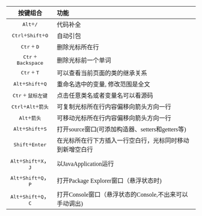 
<font size = 4 face = "黑体">


|按键组合|功能|
|:---:|:---|
| <kbd>Alt</kbd>+<kbd>/</kbd>| 代码补全|
| <kbd>Ctrl</kbd>+<kbd>Shift</kbd>+<kbd>O</kbd>|自动引包|
| <kbd>Ctr</kbd> + <kbd>D</kbd>| 删除光标所在行|
| <kbd>Ctr</kbd> + <kbd>Backspace</kbd>| 删除光标前一个单词|
| <kbd>Ctr</kbd> + <kbd>T</kbd> |可以查看当前页面的类的继承关系|
| <kbd>Alt</kbd>+<kbd>Shift</kbd>+<kbd>Q</kbd>|重命名选中的变量, 修改范围是全文|
| <kbd>Ctr</kbd> + <kbd>鼠标左键</kbd>|点击任意类名或者变量名可以看源码|
| <kbd>Ctrl</kbd>+<kbd>Alt</kbd>+<kbd>箭头</kbd>|可复制光标所在行内容偏移向箭头方向一行|
| <kbd>Alt</kbd>+<kbd>箭头</kbd>|可移动光标所在行内容偏移向箭头方向一行|
| <kbd>Alt</kbd>+<kbd>Shift</kbd>+<kbd>S</kbd>|打开source窗口(可添加构造器、setters和getters等)|
| <kbd>Shift</kbd>+<kbd>Enter</kbd>|在光标所在行下方插入一行空白行，光标同时移动到新增空白行|
| <kbd>Alt</kbd>+<kbd>Shift</kbd>+<kbd>X</kbd>，<kbd>J</kbd>|以JavaApplication运行|
| <kbd>Alt</kbd>+<kbd>Shift</kbd>+<kbd>Q</kbd>，<kbd>P</kbd>|打开Package Explorer窗口（悬浮状态时)|
| <kbd>Alt</kbd>+<kbd>Shift</kbd>+<kbd>Q</kbd>，<kbd>C</kbd>|打开Console窗口（悬浮状态的Console,不出来可以手动调出)|

</font>
